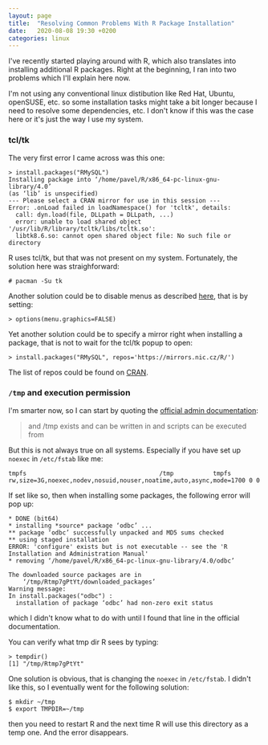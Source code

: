 ```yaml
---
layout: page
title:  "Resolving Common Problems With R Package Installation"
date:   2020-08-08 19:30 +0200
categories: linux
---
```


I've recently started playing around with R, which also translates into installing additional R packages. Right at the beginning, I ran into two problems which I'll explain here now.

I'm not using any conventional linux distibution like Red Hat, Ubuntu, openSUSE, etc. so some installation tasks might take a bit longer because I need to resolve some dependencies, etc. I don't know if this was the case here or it's just the way I use my system.

### tcl/tk

The very first error I came across was this one:

```
> install.packages("RMySQL")
Installing package into ‘/home/pavel/R/x86_64-pc-linux-gnu-library/4.0’
(as ‘lib’ is unspecified)
--- Please select a CRAN mirror for use in this session ---
Error: .onLoad failed in loadNamespace() for 'tcltk', details:
  call: dyn.load(file, DLLpath = DLLpath, ...)
  error: unable to load shared object '/usr/lib/R/library/tcltk/libs/tcltk.so':
  libtk8.6.so: cannot open shared object file: No such file or directory
```

R uses tcl/tk, but that was not present on my system. Fortunately, the solution here was straighforward:

```
# pacman -Su tk
```

Another solution could be to disable menus as described [here](https://stackoverflow.com/questions/7430452/disable-suppress-tcltk-popup-for-cran-mirror-selection-in-r), that is by setting:

```
> options(menu.graphics=FALSE)
```

Yet another solution could be to specify a mirror right when installing a package, that is not to wait for the tcl/tk popup to open:

```
> install.packages("RMySQL", repos='https://mirrors.nic.cz/R/')
```

The list of repos could be found on [CRAN](https://cran.r-project.org/mirrors.html).

### `/tmp` and execution permission

I'm smarter now, so I can start by quoting the [official admin documentation](https://cran.r-project.org/doc/manuals/r-release/R-admin.html):

> and /tmp exists and can be written in and scripts can be executed from

But this is not always true on all systems. Especially if you have set up `noexec` in `/etc/fstab` like me:

```
tmpfs                                     /tmp           tmpfs   rw,size=3G,noexec,nodev,nosuid,nouser,noatime,auto,async,mode=1700 0 0
```

If set like so, then when installing some packages, the following error will pop up:

```
* DONE (bit64)
* installing *source* package ‘odbc’ ...
** package ‘odbc’ successfully unpacked and MD5 sums checked
** using staged installation
ERROR: 'configure' exists but is not executable -- see the 'R Installation and Administration Manual'
* removing ‘/home/pavel/R/x86_64-pc-linux-gnu-library/4.0/odbc’

The downloaded source packages are in
    ‘/tmp/Rtmp7gPtYt/downloaded_packages’
Warning message:
In install.packages("odbc") :
  installation of package ‘odbc’ had non-zero exit status
```

which I didn't know what to do with until I found that line in the official documentation.

You can verify what tmp dir R sees by typing:

```
> tempdir()
[1] "/tmp/Rtmp7gPtYt"
```

One solution is obvious, that is changing the `noexec` in `/etc/fstab`. I didn't like this, so I eventually went for the following solution:

```
$ mkdir ~/tmp
$ export TMPDIR=~/tmp
```

then you need to restart R and the next time R will use this directory as a temp one. And the error disappears.

